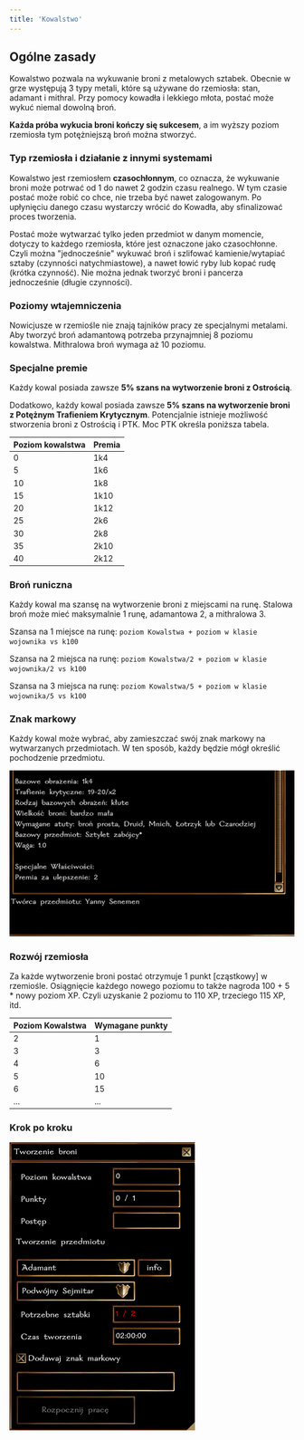 ```yaml
---
title: 'Kowalstwo'
---
```



## Ogólne zasady

Kowalstwo pozwala na wykuwanie broni z metalowych sztabek. Obecnie w grze występują 3 typy metali, które są używane do rzemiosła: stan, adamant i mithral. Przy pomocy kowadła i lekkiego młota, postać może wykuć niemal dowolną broń.

**Każda próba wykucia broni kończy się sukcesem**, a im wyższy poziom rzemiosła tym potężniejszą broń można stworzyć.

### Typ rzemiosła i działanie z innymi systemami

Kowalstwo jest rzemiosłem **czasochłonnym**, co oznacza, że wykuwanie broni może potrwać od 1 do nawet 2 godzin czasu realnego. W tym czasie postać może robić co chce, nie trzeba być nawet zalogowanym. Po upłynięciu danego czasu wystarczy wrócić do Kowadła, aby sfinalizować proces tworzenia.

Postać może wytwarzać tylko jeden przedmiot w danym momencie, dotyczy to każdego rzemiosła, które jest oznaczone jako czasochłonne. Czyli można "jednocześnie" wykuwać broń i szlifować kamienie/wytapiać sztaby (czynności natychmiastowe), a nawet łowić ryby lub kopać rudę (krótka czynność). Nie można jednak tworzyć broni i pancerza jednocześnie (długie czynności).

### Poziomy wtajemniczenia

Nowicjusze w rzemiośle nie znają tajników pracy ze specjalnymi metalami. Aby tworzyć broń adamantową potrzeba przynajmniej 8 poziomu kowalstwa. Mithralowa broń wymaga aż 10 poziomu.

### Specjalne premie

Każdy kowal posiada zawsze **5% szans na wytworzenie broni z Ostrością**.

Dodatkowo, każdy kowal posiada zawsze **5% szans na wytworzenie broni z Potężnym Trafieniem Krytycznym**. Potencjalnie istnieje możliwość stworzenia broni z Ostrością i PTK. Moc PTK określa poniższa tabela.

| Poziom kowalstwa | Premia |
|------------------|--------|
| 0                | 1k4    |
| 5                | 1k6    |
| 10               | 1k8    |
| 15               | 1k10   |
| 20               | 1k12   |
| 25               | 2k6    |
| 30               | 2k8    |
| 35               | 2k10   |
| 40               | 2k12   |

### Broń runiczna

Każdy kowal ma szansę na wytworzenie broni z miejscami na runę. Stalowa broń może mieć maksymalnie 1 runę, adamantowa 2, a mithralowa 3.

Szansa na 1 miejsce na runę:
``poziom Kowalstwa + poziom w klasie wojownika vs k100``

Szansa na 2 miejsca na runę:
``poziom Kowalstwa/2 + poziom w klasie wojownika/2 vs k100``

Szansa na 3 miejsca na runę:
``poziom Kowalstwa/5 + poziom w klasie wojownika/5 vs k100``

### Znak markowy

Każdy kowal może wybrać, aby zamieszczać swój znak markowy na wytwarzanych przedmiotach. W ten sposób, każdy będzie mógł określić pochodzenie przedmiotu.

![dialog kowalstwo](../../static/img/wiki/wiki-rzemioslo/kowalstwo-1.png)

### Rozwój rzemiosła

Za każde wytworzenie broni postać otrzymuje 1 punkt [cząstkowy] w rzemiośle. Osiągnięcie każdego nowego poziomu to także nagroda 100 + 5 * nowy poziom XP. Czyli uzyskanie 2 poziomu to 110 XP, trzeciego 115 XP, itd.

| Poziom Kowalstwa | Wymagane punkty |
|------------------|-----------------|
| 2                | 1               |
| 3                | 3               |
| 4                | 6               |
| 5                | 10              |
| 6                | 15              |
| ...              | ...             |

### Krok po kroku

![dialog kowalstwo](../../static/img/wiki/wiki-rzemioslo/kowalstwo-2.png)